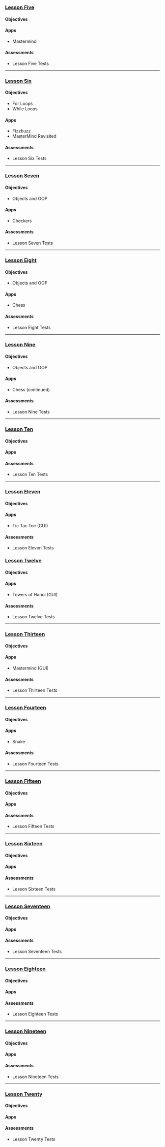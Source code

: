 ### [Lesson Five](https://github.com/mistakevin/HTMLIntermediateSection2/blob/master/LessonFive.md)
#### Objectives

#### Apps
  * Mastermind

#### Assessments
  * Lesson Five Tests

----
### [Lesson Six](https://github.com/mistakevin/HTMLIntermediateSection2/blob/master/LessonSix.md)
#### Objectives
* For Loops
* While Loops

#### Apps
 * Fizzbuzz
 * MasterMind Revisited

#### Assessments
  * Lesson Six Tests

----
### [Lesson Seven](https://github.com/mistakevin/HTMLIntermediateSection2/blob/master/LessonSeven.md)
#### Objectives
* Objects and OOP

#### Apps
  * Checkers

#### Assessments
  * Lesson Seven Tests

----
### [Lesson Eight](https://github.com/mistakevin/HTMLIntermediateSection2/blob/master/LessonEight.md)
#### Objectives
* Objects and OOP

#### Apps
  * Chess

#### Assessments
  * Lesson Eight Tests

----
### [Lesson Nine](https://github.com/mistakevin/HTMLIntermediateSection2/blob/master/LessonNine.md)
#### Objectives
* Objects and OOP

#### Apps
  * Chess (continued)

#### Assessments
  * Lesson Nine Tests

----
### [Lesson Ten](https://github.com/mistakevin/HTMLIntermediateSection2/blob/master/LessonTen.md)
#### Objectives

#### Apps

#### Assessments
  * Lesson Ten Tests

----
### [Lesson Eleven](https://github.com/mistakevin/HTMLIntermediateSection2/blob/master/LessonEleven.md)
#### Objectives

#### Apps
  * Tic Tac Toe (GUI)

#### Assessments
  * Lesson Eleven Tests

### [Lesson Twelve](https://github.com/mistakevin/HTMLIntermediateSection2/blob/master/LessonTwelve.md)
#### Objectives

#### Apps
  * Towers of Hanoi (GUI)

#### Assessments
  * Lesson Twelve Tests

----
### [Lesson Thirteen](https://github.com/mistakevin/HTMLIntermediateSection2/blob/master/LessonThirteen.md)
#### Objectives

#### Apps
  * Mastermind (GUI)

#### Assessments
  * Lesson Thirteen Tests

----
### [Lesson Fourteen](https://github.com/mistakevin/HTMLIntermediateSection2/blob/master/LessonFourteen.md)
#### Objectives

#### Apps
  * Snake

#### Assessments
  * Lesson Fourteen Tests

----
### [Lesson Fifteen](https://github.com/mistakevin/HTMLIntermediateSection2/blob/master/LessonFifteen.md)
#### Objectives

#### Apps

#### Assessments
  * Lesson Fifteen Tests

----
### [Lesson Sixteen](https://github.com/mistakevin/HTMLIntermediateSection2/blob/master/LessonSixteen.md)
#### Objectives

#### Apps

#### Assessments
  * Lesson Sixteen Tests

----
### [Lesson Seventeen](https://github.com/mistakevin/HTMLIntermediateSection2/blob/master/LessonSeventeen.md)
#### Objectives

#### Apps

#### Assessments
  * Lesson Seventeen Tests

----
### [Lesson Eighteen](https://github.com/mistakevin/HTMLIntermediateSection2/blob/master/LessonEighteen.md)
#### Objectives

#### Apps

#### Assessments
  * Lesson Eighteen Tests

----
### [Lesson Nineteen](https://github.com/mistakevin/HTMLIntermediateSection2/blob/master/LessonNineteen.md)
#### Objectives

#### Apps

#### Assessments
  * Lesson Nineteen Tests

----
### [Lesson Twenty](https://github.com/mistakevin/HTMLIntermediateSection2/blob/master/LessonTwenty.md)
#### Objectives

#### Apps

#### Assessments
  * Lesson Twenty Tests
